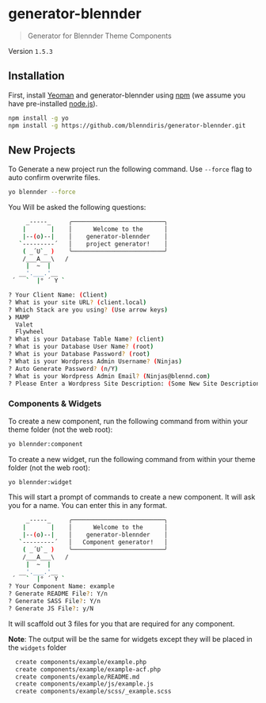 # generator-blennder

> Generator for Blennder Theme Components

Version `1.5.3`

## Installation

First, install [Yeoman](http://yeoman.io) and generator-blennder using [npm](https://www.npmjs.com/) (we assume you have pre-installed [node.js](https://nodejs.org/)).

```bash
npm install -g yo
npm install -g https://github.com/blenndiris/generator-blennder.git
```

## New Projects

To Generate a new project run the following command. Use `--force` flag to auto confirm overwrite files.

```bash
yo blennder --force
```



You Will be asked the following questions:
```bash
     _-----_     ╭──────────────────────────╮
    |       |    │      Welcome to the      │
    |--(o)--|    │    generator-blennder    │
   `---------´   │    project generator!    │
    ( _´U`_ )    ╰──────────────────────────╯
    /___A___\   /
     |  ~  |
   __'.___.'__
 ´   `  |° ´ Y `

? Your Client Name: (Client)
? What is your site URL? (client.local)
? Which Stack are you using? (Use arrow keys)
❯ MAMP
  Valet
  Flywheel
? What is your Database Table Name? (client)
? What is your Database User Name? (root)
? What is your Database Password? (root)
? What is your Wordpress Admin Username? (Ninjas)
? Auto Generate Password? (n/Y)
? What is your Wordpress Admin Email? (Ninjas@blennd.com)
? Please Enter a Wordpress Site Description: (Some New Site Description)
```

### Components & Widgets

To create a new component, run the following command from within your theme folder (not the web root):

```bash
yo blennder:component
```

To create a new widget, run the following command from within your theme folder (not the web root):

```bash
yo blennder:widget
```

This will start a prompt of commands to create a new component. It will ask you for a name. You can enter this in any format.

```bash
     _-----_     ╭──────────────────────────╮
    |       |    │      Welcome to the      │
    |--(o)--|    │    generator-blennder    │
   `---------´   │   Component generator!   │
    ( _´U`_ )    ╰──────────────────────────╯
    /___A___\   /
     |  ~  |
   __'.___.'__
 ´   `  |° ´ Y `
? Your Component Name: example
? Generate README File?: Y/n
? Generate SASS File?: Y/n
? Generate JS File?: y/N
```

It will scaffold out 3 files for you that are required for any component.

**Note**: The output will be the same for widgets except they will be placed in the `widgets` folder

```bash
  create components/example/example.php
  create components/example/example-acf.php
  create components/example/README.md
  create components/example/js/example.js
  create components/example/scss/_example.scss
```
